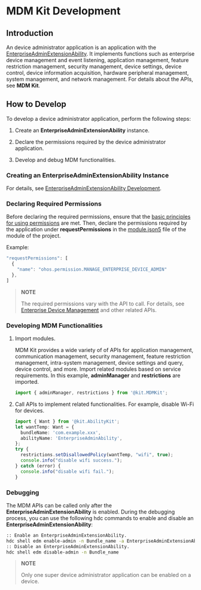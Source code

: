 # MDM Kit Development

## Introduction

An device administrator application is an application with the [EnterpriseAdminExtensionAbility](mdm-kit-admin.md). It implements functions such as enterprise device management and event listening, application management, feature restriction management, security management, device settings, device control, device information acquisition, hardware peripheral management, system management, and network management. For details about the APIs, see **MDM Kit**.

## How to Develop

To develop a device administrator application, perform the following steps:

<!--RP1--><!--RP1End-->

1. Create an **EnterpriseAdminExtensionAbility** instance.

2. Declare the permissions required by the device administrator application.

3. Develop and debug MDM functionalities.

<!--RP2--><!--RP2End-->

### Creating an **EnterpriseAdminExtensionAbility** Instance

For details, see [EnterpriseAdminExtensionAbility Development](mdm-kit-admin.md).

### Declaring Required Permissions

Before declaring the required permissions, ensure that the [basic principles for using permissions](../security/AccessToken/app-permission-mgmt-overview.md#basic-principles-for-using-permissions) are met. Then, declare the permissions required by the application under **requestPermissions** in the [module.json5](../quick-start/module-configuration-file.md) file of the module of the project. 

Example:

```ts
"requestPermissions": [
  {
    "name": "ohos.permission.MANAGE_ENTERPRISE_DEVICE_ADMIN"
  },
]
```

> **NOTE**
> 
> The required permissions vary with the API to call. For details, see [Enterprise Device Management](../reference/apis-mdm-kit/js-apis-enterprise-adminManager.md) and other related APIs.
>
> <!--RP4--><!--RP4End-->

### Developing MDM Functionalities

1. Import modules. 

   MDM Kit provides a wide variety of of APIs for application management, communication management, security management, feature restriction management, intra-system management, device settings and query, device control, and more. Import related modules based on service requirements. In this example, **adminManager** and **restrictions** are imported.

   ```ts
   import { adminManager, restrictions } from '@kit.MDMKit';
   ```

2. Call APIs to implement related functionalities. For example, disable Wi-Fi for devices.

   ```ts
   import { Want } from '@kit.AbilityKit';
   let wantTemp: Want = {
     bundleName: 'com.example.xxx',
     abilityName: 'EnterpriseAdminAbility',
   };
   try {
     restrictions.setDisallowedPolicy(wantTemp, "wifi", true);
     console.info("disable wifi success.");
   } catch (error) {
     console.info("disable wifi fail.");
   }
   ```

### Debugging

The MDM APIs can be called only after the **EnterpriseAdminExtensionAbility** is enabled. During the debugging process, you can use the following hdc commands to enable and disable an **EnterpriseAdminExtensionAbility**:

```bash
:: Enable an EnterpriseAdminExtensionAbility.
hdc shell edm enable-admin -n Bundle_name -a EnterpriseAdminExtensionAbility class name
:: Disable an EnterpriseAdminExtensionAbility.
hdc shell edm disable-admin -n Bundle_name
```

> **NOTE**
> 
> Only one super device administrator application can be enabled on a device.
>
> <!--RP5--><!--RP5End-->

<!--RP6--><!--RP6End-->
